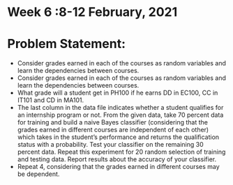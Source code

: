 # Week 6 :8-12 February, 2021
# Problem Statement:
- Consider grades earned in each of the courses as random variables and learn the
dependencies between courses.
- Consider grades earned in each of the courses as random variables and learn the
dependencies between courses.
- What grade will a student get in PH100 if he earns DD in EC100, CC in IT101 and CD in
MA101.
- The last column in the data file indicates whether a student qualifies for an internship
program or not. From the given data, take 70 percent data for training and build a naive
Bayes classifier (considering that the grades earned in different courses are independent
of each other) which takes in the student’s performance and returns the qualification
status with a probability. Test your classifier on the remaining 30 percent data. Repeat
this experiment for 20 random selection of training and testing data. Report results about
the accuracy of your classifier.
-  Repeat 4, considering that the grades earned in different courses may be dependent.